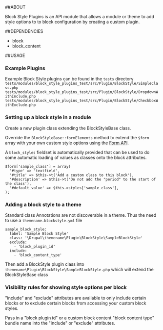 ##ABOUT

Block Style Plugins is an API module that allows a module or theme to add style
options to to block configuration by creating a custom plugin. 

##DEPENDENCIES

- block
- block_content

##USAGE

### Example Plugins

Example Block Style plugins can be found in the `tests` directory
`tests/modules/block_style_plugins_test/src/Plugin/BlockStyle/SimpleClass.php`
`tests/modules/block_style_plugins_test/src/Plugin/BlockStyle/DropdownWithInclude.php`
`tests/modules/block_style_plugins_test/src/Plugin/BlockStyle/CheckboxWithExclude.php`

### Setting up a block style in a module

Create a new plugin class extending the BlockStyleBase class.

Override the `BlockStyleBase::formElements` method to extend the `$form` array with
your own custom style options using the 
[Form API](https://api.drupal.org/api/drupal/elements).

A `block_styles` fieldset is automatically provided that can be used to do some
automatic loading of values as classes onto the block attributes.

```
$form['sample_class'] = array(
  '#type' => 'textfield',
  '#title' => $this->t('Add a custom class to this block'),
  '#description' => $this->t('Do not add the "period" to the start of the class'),
  '#default_value' => $this->styles['sample_class'],
);
```

### Adding a block style to a theme

Standard class Annotations are not discoverable in a theme. Thus the need to use
a `themename.blockstyle.yml` file

```
sample_block_style:
  label: 'Sample Block Style'
  class: '\Drupal\themename\Plugin\BlockStyle\SampleBlockStyle'
  exclude:
    - 'block_plugin_id'
  include:
    - 'block_content_type'
```

Then add a BlockStyle plugin class into 
`themename\Plugin\BlockStyle\SampleBlockStyle.php` which will extend the 
BlockStyleBase class

### Visibility rules for showing style options per block

"include" and "exclude" attributes are available to only include certain blocks 
or to exclude certain blocks from accessing your custom block styles. 

Pass in a "block plugin id" or a custom block content "block content type"
bundle name into the "include" or "exclude" attributes.



